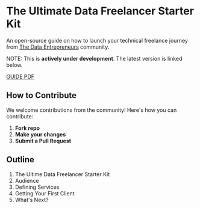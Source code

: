 # The Ultimate Data Freelancer Starter Kit
An open-source guide on how to launch your technical freelance journey from [The Data Entrepreneurs](https://thedataentrepreneurs.com/) community.

NOTE: This is **actively under development**. The latest version is linked below.

[GUIDE PDF](https://github.com/ShawhinT/data-freelancer-starter-kit/blob/main/guide.pdf)

## How to Contribute

We welcome contributions from the community! Here's how you can contribute:

1.  **Fork repo**
2.  **Make your changes**
3.  **Submit a Pull Request**

## Outline

<!-- OUTLINE:START -->
1. The Ultime Data Freelancer Starter Kit
2. Audience
3. Defining Services
4. Getting Your First Client
5. What's Next?
<!-- OUTLINE:END -->

